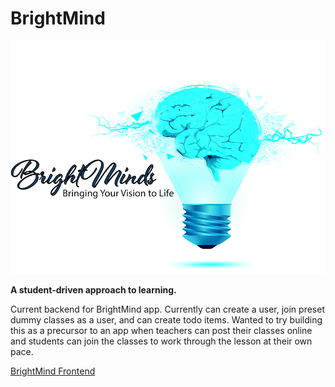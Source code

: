 # BrightMind
![BrightMindLogo](assets/brightminds_logo.png)

**A student-driven approach to learning.**

Current backend for BrightMind app. Currently can create a user, join preset dummy classes as a user, and can create todo items. Wanted to try building this as a precursor to an app when teachers can post their classes online and students can join the classes to work through the lesson at their own pace.

[BrightMind Frontend](https://github.com/TGadaleta/BrightMind-frontend)

